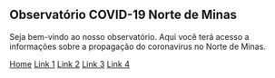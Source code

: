 ## Observatório COVID-19 Norte de Minas

Seja bem-vindo ao nosso observatório. Aqui você terá acesso a informações sobre a propagação do coronavírus no Norte de Minas. 

<body>
 <div class="vertical-menu">
  <a href="#" class="active">Home</a>
  <a href="#">Link 1</a>
  <a href="#">Link 2</a>
  <a href="#">Link 3</a>
  <a href="#">Link 4</a>
</div> 
</body>
